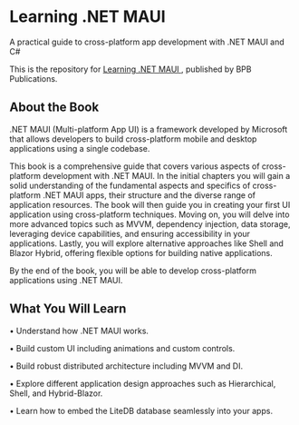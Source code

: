 # Learning .NET MAUI

A practical guide to cross-platform app development with .NET MAUI and C#

This is the repository for [Learning .NET MAUI
](https://bpbonline.com/products/learning-net-maui?variant=42822991216840), published by BPB Publications. 

## About the Book
.NET MAUI (Multi-platform App UI) is a framework developed by Microsoft that allows developers to build cross-platform mobile and desktop applications using a single codebase. 

This book is a comprehensive guide that covers various aspects of cross-platform development with .NET MAUI. In the initial chapters you will gain a solid understanding of the fundamental aspects and specifics of cross-platform .NET MAUI apps, their structure and the diverse range of application resources. The book will then guide you in creating your first UI application using cross-platform techniques. Moving on, you will delve into more advanced topics such as MVVM, dependency injection, data storage, leveraging device capabilities, and ensuring accessibility in your applications. Lastly, you will explore alternative approaches like Shell and Blazor Hybrid, offering flexible options for building native applications.

By the end of the book, you will be able to develop cross-platform applications using .NET MAUI.

## What You Will Learn
•  Understand how .NET MAUI works.

•  Build custom UI including animations and custom controls.

•  Build robust distributed architecture including MVVM and DI.

•  Explore different application design approaches such as Hierarchical, Shell, and Hybrid-Blazor.

•  Learn how to embed the LiteDB database seamlessly into your apps.
